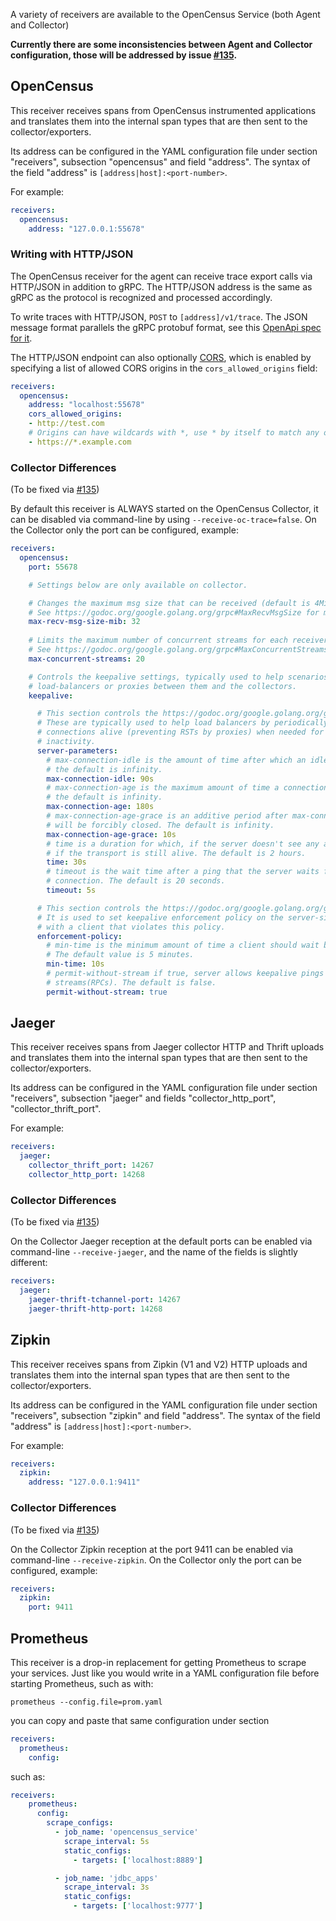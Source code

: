 A variety of receivers are available to the OpenCensus Service (both Agent and Collector)

__Currently there are some inconsistencies between Agent and Collector configuration, those will be addressed by issue
[#135](https://github.com/open-telemtery/opentelemetry-service/issues/135).__ 

## OpenCensus

This receiver receives spans from OpenCensus instrumented applications and translates them into the internal span types that are then sent to the collector/exporters.

Its address can be configured in the YAML configuration file under section "receivers", subsection "opencensus" and field "address". The syntax of the field "address" is `[address|host]:<port-number>`.

For example:

```yaml
receivers:
  opencensus:
    address: "127.0.0.1:55678"
```
### Writing with HTTP/JSON 

The OpenCensus receiver for the agent can receive trace export calls via
HTTP/JSON in addition to gRPC. The HTTP/JSON address is the same as gRPC as the
protocol is recognized and processed accordingly.

To write traces with HTTP/JSON, `POST` to `[address]/v1/trace`. The JSON message
format parallels the gRPC protobuf format, see this [OpenApi spec for it](https://github.com/open-telemtery/opentelemetry-proto/blob/master/gen-openapi/opencensus/proto/agent/trace/v1/trace_service.swagger.json).

The HTTP/JSON endpoint can also optionally 
[CORS](https://fetch.spec.whatwg.org/#cors-protocol), which is enabled by
specifying a list of allowed CORS origins in the `cors_allowed_origins` field:

```yaml
receivers:
  opencensus:
    address: "localhost:55678"
    cors_allowed_origins:
    - http://test.com
    # Origins can have wildcards with *, use * by itself to match any origin.
    - https://*.example.com  
```

### Collector Differences
(To be fixed via [#135](https://github.com/open-telemtery/opentelemetry-service/issues/135))

By default this receiver is ALWAYS started on the OpenCensus Collector, it can be disabled via command-line by
using `--receive-oc-trace=false`. On the Collector only the port can be configured, example:

```yaml
receivers:
  opencensus:
    port: 55678

    # Settings below are only available on collector.

    # Changes the maximum msg size that can be received (default is 4MiB).
    # See https://godoc.org/google.golang.org/grpc#MaxRecvMsgSize for more information.
    max-recv-msg-size-mib: 32
    
    # Limits the maximum number of concurrent streams for each receiver transport (default is 100).
    # See https://godoc.org/google.golang.org/grpc#MaxConcurrentStreams for more information.
    max-concurrent-streams: 20

    # Controls the keepalive settings, typically used to help scenarios in which the senders have 
    # load-balancers or proxies between them and the collectors.
    keepalive:

      # This section controls the https://godoc.org/google.golang.org/grpc/keepalive#ServerParameters.
      # These are typically used to help load balancers by periodically terminating connections, or keeping
      # connections alive (preventing RSTs by proxies) when needed for bursts of data following periods of
      # inactivity.
      server-parameters:
        # max-connection-idle is the amount of time after which an idle connection would be closed,
        # the default is infinity.
        max-connection-idle: 90s
        # max-connection-age is the maximum amount of time a connection may exist before it is closed,
        # the default is infinity.
        max-connection-age: 180s
        # max-connection-age-grace is an additive period after max-connection-age for which the connection
        # will be forcibly closed. The default is infinity.
        max-connection-age-grace: 10s
        # time is a duration for which, if the server doesn't see any activity it pings the client to see
        # if the transport is still alive. The default is 2 hours.
        time: 30s
        # timeout is the wait time after a ping that the server waits for the response before closing the
        # connection. The default is 20 seconds.
        timeout: 5s 

      # This section controls the https://godoc.org/google.golang.org/grpc/keepalive#EnforcementPolicy.
      # It is used to set keepalive enforcement policy on the server-side. Server will close connection
      # with a client that violates this policy. 
      enforcement-policy:
        # min-time is the minimum amount of time a client should wait before sending a keepalive ping.
        # The default value is 5 minutes.
        min-time: 10s
        # permit-without-stream if true, server allows keepalive pings even when there are no active
        # streams(RPCs). The default is false.
        permit-without-stream: true
```

## Jaeger

This receiver receives spans from Jaeger collector HTTP and Thrift uploads and translates them into the internal span types that are then sent to the collector/exporters.

Its address can be configured in the YAML configuration file under section "receivers", subsection "jaeger" and fields "collector_http_port", "collector_thrift_port".

For example:

```yaml
receivers:
  jaeger:
    collector_thrift_port: 14267
    collector_http_port: 14268
```

### Collector Differences
(To be fixed via [#135](https://github.com/open-telemtery/opentelemetry-service/issues/135))
 
On the Collector Jaeger reception at the default ports can be enabled via command-line `--receive-jaeger`, and the name of the fields is slightly different:

```yaml
receivers:
  jaeger:
    jaeger-thrift-tchannel-port: 14267
    jaeger-thrift-http-port: 14268
```

## Zipkin

This receiver receives spans from Zipkin (V1 and V2) HTTP uploads and translates them into the internal span types that are then sent to the collector/exporters.

Its address can be configured in the YAML configuration file under section "receivers", subsection "zipkin" and field "address".  The syntax of the field "address" is `[address|host]:<port-number>`.

For example:

```yaml
receivers:
  zipkin:
    address: "127.0.0.1:9411"
```

### Collector Differences
(To be fixed via [#135](https://github.com/open-telemtery/opentelemetry-service/issues/135))
 
On the Collector Zipkin reception at the port 9411 can be enabled via command-line `--receive-zipkin`. On the Collector only the port can be configured, example:

```yaml
receivers:
  zipkin:
    port: 9411
```

## Prometheus

This receiver is a drop-in replacement for getting Prometheus to scrape your services. Just like you would write in a
YAML configuration file before starting Prometheus, such as with:
```shell
prometheus --config.file=prom.yaml
```

you can copy and paste that same configuration under section
```yaml
receivers:
  prometheus:
    config:
```

such as:
```yaml
receivers:
    prometheus:
      config:
        scrape_configs:
          - job_name: 'opencensus_service'
            scrape_interval: 5s
            static_configs:
              - targets: ['localhost:8889']

          - job_name: 'jdbc_apps'
            scrape_interval: 3s
            static_configs:
              - targets: ['localhost:9777']
```
